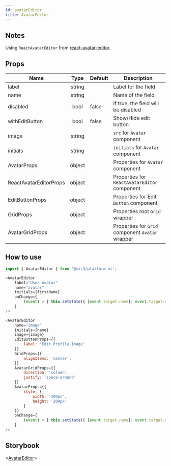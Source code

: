 ```yaml
---
id: avatarEditor
title: AvatarEditor
---
```


## Notes

Using `ReactAvatarEditor` from [react-avatar-editor](https://github.com/mosch/react-avatar-editor).

## Props

Name                   |  Type  | Default | Description
---------------------- | :----: | ------- | ------------------------------------------------
label                  | string |         | Label for the field
name                   | string |         | Name of the field
disabled               |  bool  | false   | If true, the field will be disabled
withEditButton         |  bool  | false   | Show/Hide edit button
image                  | string |         | `src` for `Avatar` component
initials               | string |         | `initials` for `Avatar` component
AvatarProps            | object |         | Properties for `Avatar` component
ReactAvatarEditorProps | object |         | Properties for `ReactAvatarEditor` component
EditButtonProps        | object |         | Properties for Edit `Button` component
GridProps              | object |         | Properties root `Grid` wrapper
AvatarGridProps        | object |         | Properties for `Grid` component `Avatar` wrapper

## How to use

```javascript
import { AvatarEditor } from '@mic3/platform-ui';

<AvatarEditor
    label="User Avatar"
    name="avatar"
    initials={firstName}
    onChange={
        (event) > { this.setState({ [event.target.name]: event.target.value })}
    }
/>

<AvatarEditor
    name="image"
    initials={name}
    image={image}
    EditButtonProps={{
        label: 'Edit Profile Image'
    }}
    GridProps={{
        alignItems: 'center',
    }}
    AvatarGridProps={{
        direction: 'column',
        justify: 'space-around'
    }}
    AvatarProps={{
        style: {
            width: '200px',
            height: '200px'
        }
    }}
    onChange={
        (event) > { this.setState({ [event.target.name]: event.target.value })}
    }
/>
```

## Storybook

<[AvatarEditor](/platform-ui/redirect?/storybook/index.html?path=/story/components-avatar--avatar-editor)>
